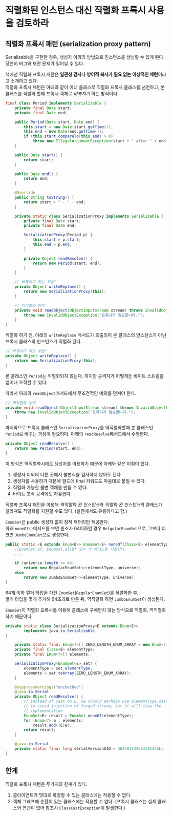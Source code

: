 # 직렬화된 인스턴스 대신 직렬화 프록시 사용을 검토하라

## 직렬화 프록시 패턴 (serialization proxy pattern)

Serializable을 구현한 경우, 생성자 이외의 방법으로 인스턴스를 생성할 수 있게 된다.  
당연히 버그와 보안 문제가 일어날 수 있다.

책에선 직렬화 프록시 패턴은 **일관성 검사나 방어적 복사가 필요 없는 이상적인 패턴**이라고 소개하고 있다.  
직렬화 프록시 패턴은 아래와 같이 이너 클래스로 직렬화 프록시 클래스를 선언하고, 본 클래스를 직렬화 할때 프록시 객체로 *바꿔치기* 하는 방식이다.

```java
final class Period implements Serializable {
    private final Date start;
    private final Date end;

    public Period(Date start, Date end) {
        this.start = new Date(start.getTime());
        this.end = new Date(end.getTime());
        if (this.start.compareTo(this.end) > 0)
            throw new IllegalArgumentException(start + " after " + end);
    }

    public Date start() {
        return start;
    }

    public Date end() {
        return end;
    }

    @Override
    public String toString() {
        return start + " - " + end;
    }

    private static class SerializationProxy implements Serializable {
        private final Date start;
        private final Date end;

        SerializationProxy(Period p) {
            this.start = p.start;
            this.end = p.end;
        }

        private Object readResolve() {
            return new Period(start, end);
        }
    }

    // 바꿔치기 하는 부분!
    private Object writeReplace() {
        return new SerializationProxy(this);
    }

    // 역직렬화 방지
    private void readObject(ObjectInputStream stream) throws InvalidObjectException {
        throw new InvalidObjectException("프록시가 필요합니다.");
    }
}
```

직렬화 하기 전, 아래의 `writeReplace` 메서드가 호출되어 본 클래스의 인스턴스가 아닌 프록시 클래스의 인스턴스가 직렬화 된다.

```java
// 바꿔치기 하는 부분!
private Object writeReplace() {
    return new SerializationProxy(this);
}
```

본 클래스인 `Period`는 직렬화되지 않는다. 하지만 공격자가 어떻게든 바이트 스트림을 얻어내 조작할 수 있다.

따라서 아래의 `readObject`메서드에서 무조건적인 예외를 던져야 한다.

```java
// 역직렬화 방지
private void readObject(ObjectInputStream stream) throws InvalidObjectException {
    throw new InvalidObjectException("프록시가 필요합니다.");
}
```

마지막으로 프록시 클래스인 `SerializationProxy`를 역직렬화할때 본 클래스인 `Period`로 바꾸는 과정이 필요하다. 아래의 `readResolve`메서드에서 수행한다.

```java
private Object readResolve() {
    return new Period(start, end);
}
```

이 방식은 역직렬화시에도 생성자를 이용하기 때문에 아래와 같은 이점이 있다.

1. 생성자 이외의 다른 곳에서 불변식을 검사하지 않아도 된다
2. 생성자를 사용하기 때문에 필드에 final 키워드도 마음대로 붙일 수 있다.
3. 직렬화 가능한 불변 객체를 만들 수 있다.
4. 바이트 조작 공격에도 자유롭다.

직렬화 프록시 패턴을 이용해 *역직렬화 된 인스턴스*와 *직렬화 된 인스턴스*의 클래스가 달라져도 직렬화를 지원할 수도 있다. (실전에서도 유용하다고 함.)

`EnumSet`은 public 생성자 없이 정적 팩터리만 제공한다.  
아래 `noneOf()`메서드를 보면 원소가 64이하인 경우 `RelgularEnumSet`으로, 그보다 더 크면 `JumboEnumSet`으로 생성한다.

```java
public static <E extends Enum<E>> EnumSet<E> noneOf(Class<E> elementType) {
    //EnumSet.of, EnumSet.allOf 모두 이 메서드를 사용한다.
    ...

    if (universe.length <= 64)
        return new RegularEnumSet<>(elementType, universe);
    else
        return new JumboEnumSet<>(elementType, universe);
}
```

64개 이하 열거 타입을 가진 `EnumSet`(`RegularEnumSet`)를 직렬화한 후,  
열거 타입을 몇개 추가해 64초과로 만든 뒤, 역직렬화 하면 `JumboEnumSet`이 생성된다.

`EnumSet`이 직렬화 프록시를 이용해 클래스에 구애받지 않는 방식으로 직렬화, 역직렬화 하기 때문이다.

```java
private static class SerializationProxy<E extends Enum<E>>
        implements java.io.Serializable
{

    private static final Enum<?>[] ZERO_LENGTH_ENUM_ARRAY = new Enum<?>[0];
    private final Class<E> elementType;
    private final Enum<?>[] elements;

    SerializationProxy(EnumSet<E> set) {
        elementType = set.elementType;
        elements = set.toArray(ZERO_LENGTH_ENUM_ARRAY);
    }

    @SuppressWarnings("unchecked")
    @java.io.Serial
    private Object readResolve() {
        // instead of cast to E, we should perhaps use elementType.cast()
        // to avoid injection of forged stream, but it will slow the
        // implementation
        EnumSet<E> result = EnumSet.noneOf(elementType);
        for (Enum<?> e : elements)
            result.add((E)e);
        return result;
    }

    @java.io.Serial
    private static final long serialVersionUID = 362491234563181265L;
}
```

## 한계

직렬화 프록시 패턴은 두가지의 한계가 있다.  

1. 클라이언트가 멋대로 확장할 수 있는 클래스에는 적용할 수 없다.
2. 객체 그래프에 순환이 있는 클래스에는 적용할 수 없다. (프록시 클래스는 실제 클래스와 연관이 없어 참조시 `ClassCastException`이 발생한다.)
